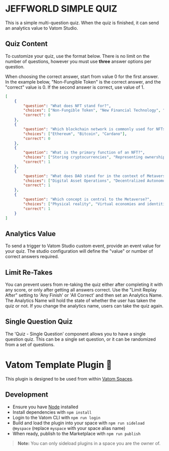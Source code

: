 # JEFFWORLD SIMPLE QUIZ

This is a simple multi-question quiz. When the quiz is finished, it can send an analytics value to Vatom Studio.

## Quiz Content

To customize your quiz, use the format below. There is no limit on the number of questions, however you must use **three** answer options per question.

When choosing the correct answer, start from value 0 for the first answer. In the example below, "Non-Fungible Token" is the correct answer, and the "correct" value is 0. If the second answer is correct, use value of 1.


```json
[
    {
        "question": "What does NFT stand for?",
        "choices": ["Non-Fungible Token", "New Financial Technology", "National Finance Treaty"],
        "correct": 0
    },
    {
        "question": "Which blockchain network is commonly used for NFTs?",
        "choices": ["Ethereum", "Bitcoin", "Cardano"],
        "correct": 0
    },
    {
        "question": "What is the primary function of an NFT?",
        "choices": ["Storing cryptocurrencies", "Representing ownership or proof of authenticity", "Decentralized voting"],
        "correct": 1
    },
    {
        "question": "What does DAO stand for in the context of Metaverse technology?",
        "choices": ["Digital Asset Operations", "Decentralized Autonomous Organization", "Dynamic Augmented Objects"],
        "correct": 1
    },
    {
        "question": "Which concept is central to the Metaverse?",
        "choices": ["Physical reality", "Virtual economies and identities", "Global weather patterns"],
        "correct": 1
    }
]
```

## Analytics Value

To send a trigger to Vatom Studio custom event, provide an event value for your quiz. The studio configuration will define the "value" or number of correct answers required.

## Limit Re-Takes

You can prevent users from re-taking the quiz either after completing it with any score, or only after getting all answers correct. Use the "Limit Replay After" setting to 'Any Finish' or 'All Correct' and then set an Analytics Name. The Analytics Name will hold the state of whether the user has taken the quiz or not. If you change the analytics name, users can take the quiz again.

## Single Question Quiz

The 'Quiz - Single Question' component allows you to have a single question quiz. This can be a single set question, or it can be randomized from a set of questions.



# Vatom Template Plugin 🔌

This plugin is designed to be used from within [Vatom Spaces](https://vatom.com).

## Development

- Ensure you have [Node](https://nodejs.org) installed
- Install dependencies with `npm install`
- Login to the Vatom CLI with `npm run login`
- Build and load the plugin into your space with `npm run sideload @myspace` (replace `myspace` with your space alias name)
- When ready, publish to the Marketplace with `npm run publish`

> **Note:** You can only sideload plugins in a space you are the owner of.
